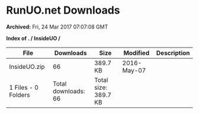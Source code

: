 # RunUO.net Downloads #

**Archived:** Fri, 24 Mar 2017 07:07:08 GMT

**Index of . / InsideUO /**

| File |Downloads |Size |Modified |Description |
| ---- |  ---- |  ---- |  ---- |  ---- |
| InsideUO.zip |66 |389.7 KB |2016-May-07 | |
| 1 Files - 0 Folders |Total downloads: 66 |Total size: 389.7 KB | | |
